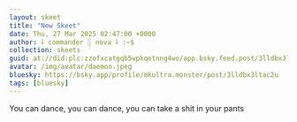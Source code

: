 ```yaml
---
layout: skeet
title: "New Skeet"
date: Thu, 27 Mar 2025 02:47:00 +0000
author: ⸸ commander ░ nova ⸸ :~$
collection: skeets
guid: at://did:plc:zzofxcatgqb5wpkqetnng4wo/app.bsky.feed.post/3lldbx3ltac2u
avatar: /img/avatar/daemon.jpeg
bluesky: https://bsky.app/profile/mkultra.monster/post/3lldbx3ltac2u
tags: [bluesky]
---
```


You can dance, you can dance, you can take a shit in your pants
